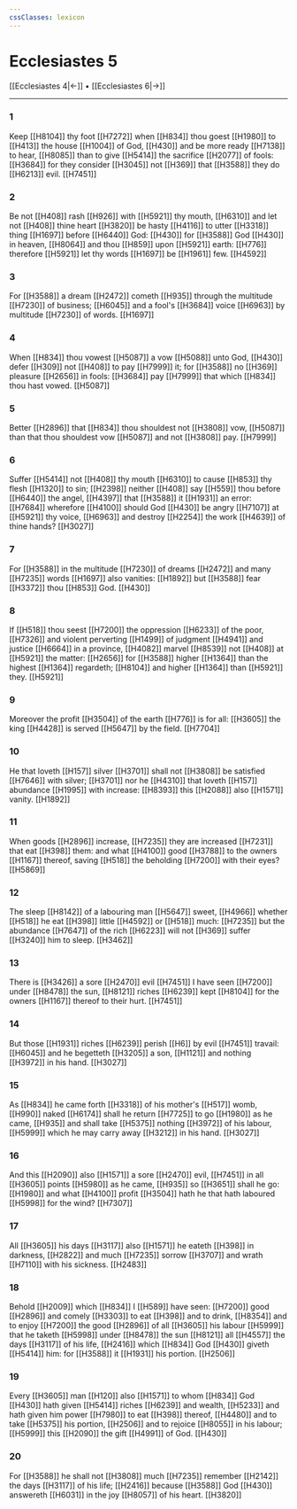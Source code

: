 ```yaml
---
cssClasses: lexicon
---
```

# Ecclesiastes 5

[[Ecclesiastes 4|←]] • [[Ecclesiastes 6|→]]

---

### 1
Keep [[H8104]] thy foot [[H7272]] when [[H834]] thou goest [[H1980]] to [[H413]] the house [[H1004]] of God, [[H430]] and be more ready [[H7138]] to hear, [[H8085]] than to give [[H5414]] the sacrifice [[H2077]] of fools: [[H3684]] for they consider [[H3045]] not [[H369]] that [[H3588]] they do [[H6213]] evil. [[H7451]]

### 2
Be not [[H408]] rash [[H926]] with [[H5921]] thy mouth, [[H6310]] and let not [[H408]] thine heart [[H3820]] be hasty [[H4116]] to utter [[H3318]] thing [[H1697]] before [[H6440]] God: [[H430]] for [[H3588]] God [[H430]] in heaven, [[H8064]] and thou [[H859]] upon [[H5921]] earth: [[H776]] therefore [[H5921]] let thy words [[H1697]] be [[H1961]] few. [[H4592]]

### 3
For [[H3588]] a dream [[H2472]] cometh [[H935]] through the multitude [[H7230]] of business; [[H6045]] and a fool's [[H3684]] voice [[H6963]] by multitude [[H7230]] of words. [[H1697]]

### 4
When [[H834]] thou vowest [[H5087]] a vow [[H5088]] unto God, [[H430]] defer [[H309]] not [[H408]] to pay [[H7999]] it; for [[H3588]] no [[H369]] pleasure [[H2656]] in fools: [[H3684]] pay [[H7999]] that which [[H834]] thou hast vowed. [[H5087]]

### 5
Better [[H2896]] that [[H834]] thou shouldest not [[H3808]] vow, [[H5087]] than that thou shouldest vow [[H5087]] and not [[H3808]] pay. [[H7999]]

### 6
Suffer [[H5414]] not [[H408]] thy mouth [[H6310]]  to cause [[H853]] thy flesh [[H1320]] to sin; [[H2398]] neither [[H408]] say [[H559]] thou before [[H6440]] the angel, [[H4397]] that [[H3588]] it [[H1931]] an error: [[H7684]] wherefore [[H4100]] should God [[H430]] be angry [[H7107]] at [[H5921]] thy voice, [[H6963]] and destroy [[H2254]] the work [[H4639]] of thine hands? [[H3027]]

### 7
For [[H3588]] in the multitude [[H7230]] of dreams [[H2472]] and many [[H7235]] words [[H1697]] also vanities: [[H1892]] but [[H3588]] fear [[H3372]]  thou [[H853]] God. [[H430]]

### 8
If [[H518]] thou seest [[H7200]] the oppression [[H6233]] of the poor, [[H7326]] and violent perverting [[H1499]] of judgment [[H4941]] and justice [[H6664]] in a province, [[H4082]] marvel [[H8539]] not [[H408]] at [[H5921]] the matter: [[H2656]] for [[H3588]] higher [[H1364]] than the highest [[H1364]] regardeth; [[H8104]] and higher [[H1364]] than [[H5921]] they. [[H5921]]

### 9
Moreover the profit [[H3504]] of the earth [[H776]] is for all: [[H3605]] the king [[H4428]] is served [[H5647]] by the field. [[H7704]]

### 10
He that loveth [[H157]] silver [[H3701]] shall not [[H3808]] be satisfied [[H7646]] with silver; [[H3701]] nor he [[H4310]] that loveth [[H157]] abundance [[H1995]] with increase: [[H8393]] this [[H2088]] also [[H1571]] vanity. [[H1892]]

### 11
When goods [[H2896]] increase, [[H7235]] they are increased [[H7231]] that eat [[H398]] them: and what [[H4100]] good [[H3788]] to the owners [[H1167]] thereof, saving [[H518]] the beholding [[H7200]] with their eyes? [[H5869]]

### 12
The sleep [[H8142]] of a labouring man [[H5647]] sweet, [[H4966]] whether [[H518]] he eat [[H398]] little [[H4592]] or [[H518]] much: [[H7235]] but the abundance [[H7647]] of the rich [[H6223]] will not [[H369]] suffer [[H3240]] him to sleep. [[H3462]]

### 13
There is [[H3426]] a sore [[H2470]] evil [[H7451]] I have seen [[H7200]] under [[H8478]] the sun, [[H8121]] riches [[H6239]] kept [[H8104]] for the owners [[H1167]] thereof to their hurt. [[H7451]]

### 14
But those [[H1931]] riches [[H6239]] perish [[H6]] by evil [[H7451]] travail: [[H6045]] and he begetteth [[H3205]] a son, [[H1121]] and nothing [[H3972]] in his hand. [[H3027]]

### 15
As [[H834]] he came forth [[H3318]] of his mother's [[H517]] womb, [[H990]] naked [[H6174]] shall he return [[H7725]] to go [[H1980]] as he came, [[H935]] and shall take [[H5375]] nothing [[H3972]] of his labour, [[H5999]] which he may carry away [[H3212]] in his hand. [[H3027]]

### 16
And this [[H2090]] also [[H1571]] a sore [[H2470]] evil, [[H7451]] in all [[H3605]] points [[H5980]] as he came, [[H935]] so [[H3651]] shall he go: [[H1980]] and what [[H4100]] profit [[H3504]] hath he that hath laboured [[H5998]] for the wind? [[H7307]]

### 17
All [[H3605]] his days [[H3117]] also [[H1571]] he eateth [[H398]] in darkness, [[H2822]] and much [[H7235]] sorrow [[H3707]] and wrath [[H7110]] with his sickness. [[H2483]]

### 18
Behold [[H2009]] which [[H834]] I [[H589]] have seen: [[H7200]] good [[H2896]] and comely [[H3303]] to eat [[H398]] and to drink, [[H8354]] and to enjoy [[H7200]] the good [[H2896]] of all [[H3605]] his labour [[H5999]] that he taketh [[H5998]] under [[H8478]] the sun [[H8121]] all [[H4557]] the days [[H3117]] of his life, [[H2416]] which [[H834]] God [[H430]] giveth [[H5414]] him: for [[H3588]] it [[H1931]] his portion. [[H2506]]

### 19
Every [[H3605]] man [[H120]] also [[H1571]] to whom [[H834]] God [[H430]] hath given [[H5414]] riches [[H6239]] and wealth, [[H5233]] and hath given him power [[H7980]] to eat [[H398]] thereof, [[H4480]] and to take [[H5375]] his portion, [[H2506]] and to rejoice [[H8055]] in his labour; [[H5999]] this [[H2090]] the gift [[H4991]] of God. [[H430]]

### 20
For [[H3588]] he shall not [[H3808]] much [[H7235]] remember [[H2142]] the days [[H3117]] of his life; [[H2416]] because [[H3588]] God [[H430]] answereth [[H6031]] in the joy [[H8057]] of his heart. [[H3820]]